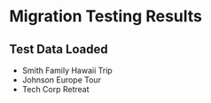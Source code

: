 # Migration Testing Results
## Test Data Loaded
- Smith Family Hawaii Trip
- Johnson Europe Tour
- Tech Corp Retreat